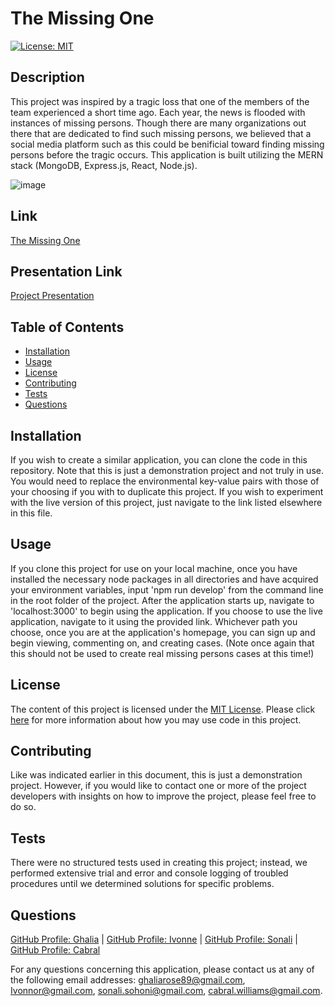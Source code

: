 # The Missing One

  [![License: MIT](https://img.shields.io/badge/License-MIT-yellow.svg)](https://opensource.org/licenses/MIT)

  ## Description
  This project was inspired by a tragic loss that one of the members of the team experienced a short time ago.  Each year, the news is flooded with instances of missing persons.  Though there are many organizations out there that are dedicated to find such missing persons, we believed that a social media platform such as this could be benificial toward finding missing persons before the tragic occurs.  This application is built utilizing the MERN stack (MongoDB, Express.js, React, Node.js).

![image](https://user-images.githubusercontent.com/88918693/152387913-36365243-5012-430c-aba3-542aeb0c2dd3.png)

  ## Link
  [The Missing One](https://lit-scrubland-68499.herokuapp.com/)

  ## Presentation Link
  [Project Presentation](https://docs.google.com/presentation/d/1HeeXaT4TgnBXngz32779yp8HgsYanT2_7J6qFvJcUwA/edit?usp=sharing)
  
  ## Table of Contents
  
  * [Installation](#installation)
  * [Usage](#usage)
  * [License](#license)
  * [Contributing](#contributing)
  * [Tests](#tests)
  * [Questions](#questions)
  
  ## Installation
  
  If you wish to create a similar application, you can clone the code in this repository.  Note that this is just a demonstration project and not truly in use.  You would need to replace the environmental key-value pairs with those of your choosing if you with to duplicate this project.  If you wish to experiment with the live version of this project, just navigate to the link listed elsewhere in this file.
  
  ## Usage
  
  If you clone this project for use on your local machine, once you have installed the necessary node packages in all directories and have acquired your environment variables, input 'npm run develop' from the command line in the root folder of the project.  After the application starts up, navigate to 'localhost:3000' to begin using the application.  If you choose to use the live application, navigate to it using the provided link.  Whichever path you choose, once you are at the application's homepage, you can sign up and begin viewing, commenting on, and creating cases.  (Note once again that this should not be used to create real missing persons cases at this time!)
  
  ## License
  
  The content of this project is licensed under the [MIT License](https://opensource.org/licenses/MIT).  Please click [here](https://opensource.org/licenses/MIT) for more information about how you may use code in this project.

  ## Contributing

  Like was indicated earlier in this document, this is just a demonstration project.  However, if you would like to contact one or more of the project developers with insights on how to improve the project, please feel free to do so.
  
  
  ## Tests
  
  There were no structured tests used in creating this project; instead, we performed extensive trial and error and console logging of troubled procedures until we determined solutions for specific problems.
  
  ## Questions
  [GitHub Profile: Ghalia](http://github.com/ghaliarose89) | 
  [GitHub Profile: Ivonne](http://github.com/Ivonnor1975) | 
  [GitHub Profile: Sonali](http://github.com/sonali-sohoni) | 
  [GitHub Profile: Cabral](http://github.com/cabralwilliams)
  
  For any questions concerning this application, please contact us at any of the following email addresses: ghaliarose89@gmail.com, Ivonnor@gmail.com, sonali.sohoni@gmail.com, cabral.williams@gmail.com.
